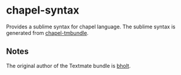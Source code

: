 # chapel-syntax

Provides a sublime syntax for chapel language. The sublime syntax is generated
from [chapel-tmbundle](https://github.com/chapel-lang/chapel-tmbundle/blob/master/README.md).



## Notes

The original author of the Textmate bundle is [bholt][0].

[0]: https://github.com/bholt
